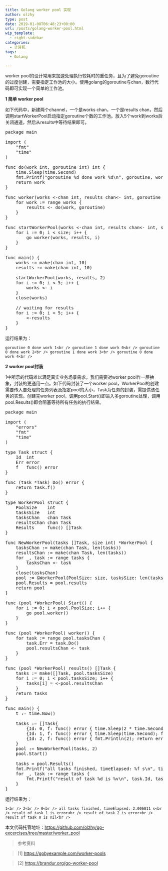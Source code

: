 ```yaml
---
title: Golang worker pool 实现
author: olzhy
type: post
date: 2019-01-08T06:48:23+00:00
url: /posts/golang-worker-pool.html
wip_template:
  - right-sidebar
categories:
  - 计算机
tags:
  - Golang

---
```

worker pool的设计常用来加速处理执行较耗时的重任务，且为了避免goroutine的过度创建，需要指定工作池的大小。使用golang的goroutine与chan，数行代码即可实现一个简单的工作池。
  
**1 简单 worker pool**
  
如下代码中，新建两个channel，一个是works chan，一个是results chan，然后调用startWorkerPool启动指定goroutine个数的工作池。放入5个work到works后关闭通道，然后从results中等待结果即可。

<pre>package main  
  
import (  
    "fmt"  
    "time"  
)  
  
func do(work int, goroutine int) int {  
    time.Sleep(time.Second)  
    fmt.Printf("goroutine %d done work %d\n", goroutine, work)  
    return work  
}  
  
func worker(works &lt;-chan int, results chan&lt;- int, goroutine int) {  
    for work := range works {  
        results &lt;- do(work, goroutine)  
    }  
}  
  
func startWorkerPool(works &lt;-chan int, results chan&lt;- int, size int) {  
    for i := 0; i &lt; size; i++ {  
        go worker(works, results, i)  
    }  
}  
  
func main() {  
    works := make(chan int, 10)  
    results := make(chan int, 10)  
  
    startWorkerPool(works, results, 2)  
    for i := 0; i &lt; 5; i++ {  
        works &lt;- i  
    }  
    close(works)  
  
    // waiting for results  
    for i := 0; i &lt; 5; i++ {  
        &lt;-results  
    }  
}
</pre>

运行结果为：
  
`goroutine 0 done work 1<br />
goroutine 1 done work 0<br />
goroutine 0 done work 2<br />
goroutine 1 done work 3<br />
goroutine 0 done work 4<br />
` 

**2 worker pool封装**
  
1中所示的代码难以满足真实业务场景需求，我们需要对worker pool作一层抽象，封装的更通用一点。如下代码封装了一个worker pool，WorkerPool的创建需要传入要处理的任务列表及指定pool的大小，Task为任务的封装，需提供该任务的实现。创建完worker pool，调用pool.Start()即进入多goroutine处理，调用pool.Results()即会阻塞等待所有任务的执行结果。

<pre>package main  
  
import (  
    "errors"  
    "fmt"  
    "time"  
)  
  
type Task struct {  
    Id  int  
    Err error  
    f   func() error  
}  
  
func (task *Task) Do() error {  
    return task.f()  
}  
  
type WorkerPool struct {  
    PoolSize    int  
    tasksSize   int  
    tasksChan   chan Task  
    resultsChan chan Task  
    Results     func() []Task  
}  
  
func NewWorkerPool(tasks []Task, size int) *WorkerPool {  
    tasksChan := make(chan Task, len(tasks))  
    resultsChan := make(chan Task, len(tasks))  
    for _, task := range tasks {  
        tasksChan &lt;- task  
    }  
    close(tasksChan)  
    pool := &#038;WorkerPool{PoolSize: size, tasksSize: len(tasks), tasksChan: tasksChan, resultsChan: resultsChan}  
    pool.Results = pool.results  
    return pool  
}  
  
func (pool *WorkerPool) Start() {  
    for i := 0; i &lt; pool.PoolSize; i++ {  
        go pool.worker()  
    }  
}  
  
func (pool *WorkerPool) worker() {  
    for task := range pool.tasksChan {  
        task.Err = task.Do()  
        pool.resultsChan &lt;- task  
    }  
}  
  
func (pool *WorkerPool) results() []Task {  
    tasks := make([]Task, pool.tasksSize)  
    for i := 0; i &lt; pool.tasksSize; i++ {  
        tasks[i] = &lt;-pool.resultsChan  
    }  
    return tasks  
}  
  
func main() {  
    t := time.Now()  
  
    tasks := []Task{  
        {Id: 0, f: func() error { time.Sleep(2 * time.Second); fmt.Println(0); return nil }},  
        {Id: 1, f: func() error { time.Sleep(time.Second); fmt.Println(1); return errors.New("error") }},  
        {Id: 2, f: func() error { fmt.Println(2); return errors.New("error") }},  
    }  
    pool := NewWorkerPool(tasks, 2)  
    pool.Start()  
  
    tasks = pool.Results()  
    fmt.Printf("all tasks finished, timeElapsed: %f s\n", time.Now().Sub(t).Seconds())  
    for _, task := range tasks {  
        fmt.Printf("result of task %d is %v\n", task.Id, task.Err)  
    }  
}
</pre>

运行结果为：
  
`1<br />
2<br />
0<br />
all tasks finished, timeElapsed: 2.006011 s<br />
result of task 1 is error<br />
result of task 2 is error<br />
result of task 0 is nil<br />
` 
  
本文代码托管地址：<a href="https://github.com/olzhy/go-excercises/tree/master/worker_pool" target="blank">https://github.com/olzhy/go-excercises/tree/master/worker_pool</a>

> 参考资料
  
> [1]&nbsp;<a href="https://gobyexample.com/worker-pools" target="blank">https://gobyexample.com/worker-pools</a>
  
> [2]&nbsp;<a href="https://brandur.org/go-worker-pool" target="blank">https://brandur.org/go-worker-pool</a>